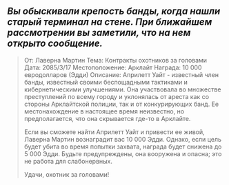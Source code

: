 ## _Вы обыскивали крепость банды, когда нашли старый терминал на стене. При ближайшем рассмотрении вы заметили, что на нем открыто сообщение._

> От: Лаверна Мартин
> Тема: Контракты охотников за головами
> Дата: 2085/3/17
> Местоположение: Арклайт
> Награда: 10 000 евродолларов (Эдди)
> Описание: Априлетт Уайт - известный член банды, известный своими беспощадными тактиками и кибернетическими улучшениями. Она участвовала во множестве преступлений по всему городу и уклонялась от ареста как со стороны Арклайтской полиции, так и от конкурирующих банд. Ее местонахождение в настоящее время неизвестно, но предполагается, что она скрывается где-то в Арклайте.
>
> Если вы сможете найти Априлетт Уайт и привести ее живой, Лаверна Мартин вознаградит вас 10 000 Эдди. Однако, если цель будет убита во время попытки захвата, награда будет снижена до 5 000 Эдди. Будьте предупреждены, она вооружена и опасна; это не работа для слабонервных.
>
> Удачи, охотник за головами!
